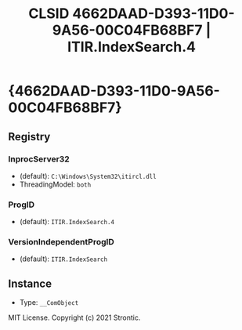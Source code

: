 ﻿---
title: "CLSID 4662DAAD-D393-11D0-9A56-00C04FB68BF7 | ITIR.IndexSearch.4"
excerpt: What is COM-Object CLSID 4662DAAD-D393-11D0-9A56-00C04FB68BF7?
---

# {4662DAAD-D393-11D0-9A56-00C04FB68BF7}


## Registry


### InprocServer32

* (default): `C:\Windows\System32\itircl.dll`
* ThreadingModel: `both`

### ProgID

* (default): `ITIR.IndexSearch.4`

### VersionIndependentProgID

* (default): `ITIR.IndexSearch`

## Instance

* Type: `__ComObject`

MIT License. Copyright (c) 2021 Strontic.


